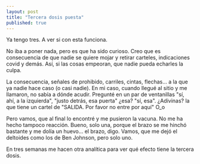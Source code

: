 ```yaml
---
layout: post
title: "Tercera dosis puesta"
published: true
---
```


Ya tengo tres. A ver si con esta funciona.

No iba a poner nada, pero es que ha sido curioso. Creo que es consecuencia de que nadie se quiere mojar y retirar carteles, indicaciones covid y demás. Así, si las cosas empeoran, que nadie pueda echarles la culpa.

La consecuencia, señales de prohibido, carriles, cintas, flechas... a la que ya nadie hace caso (o casi nadie). En mi caso, cuando llegué al sitio y me llamaron, no sabía a dónde acudir. Pregunté en un par de ventanillas "sí, ahí, a la izquierda", "justo detrás, esa puerta" ¿esa? "sí, esa". ¿Adivinas? la que tiene un cartel de "SALIDA. Por favor no entre por aquí" O_o

Pero vamos, que al final lo encontré y me pusieron la vacuna. No me ha hecho tampoco reacción. Bueno, solo una, porque el brazo se me hinchó bastante y me dolía un huevo... el brazo, digo. Vamos, que me dejó el deltoides como los de Ben Johnson, pero solo uno.

En tres semanas me hacen otra analítica para ver qué efecto tiene la tercera dosis.
